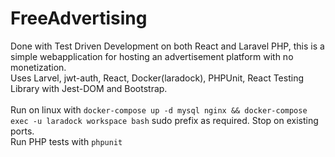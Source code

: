 # FreeAdvertising

Done with Test Driven Development on both React and Laravel PHP, this is a simple webapplication for hosting an advertisement platform with no monetization.<br/>
Uses Larvel, jwt-auth, React, Docker(laradock), PHPUnit, React Testing Library with Jest-DOM and Bootstrap.
<br/><br/>
Run on linux with 
```docker-compose up -d mysql nginx && docker-compose exec -u laradock workspace bash``` sudo prefix as required. Stop on existing ports.<br/>
Run PHP tests with ```phpunit```<br/>
